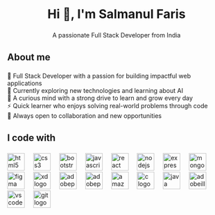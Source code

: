 <h1 align="center">Hi 👋, I'm Salmanul Faris</h1>

###

<p align="center">A passionate Full Stack Developer from India</p>

###

<h2 align="left">About me</h2>

###

<p align="left">
🚀 Full Stack Developer with a passion for building impactful web applications<br>
🌱 Currently exploring new technologies and learning about AI<br>
🧠 A curious mind with a strong drive to learn and grow every day<br>
⚡ Quick learner who enjoys solving real-world problems through code<br>
🤝 Always open to collaboration and new opportunities
</p>

###

<h2 align="left">I code with</h2>

###

<div align="left">
  <img src="https://skillicons.dev/icons?i=html" height="40" alt="html5 logo" />
  <img width="12" />
  <img src="https://skillicons.dev/icons?i=css" height="40" alt="css3 logo" />
  <img width="12" />
  <img src="https://skillicons.dev/icons?i=bootstrap" height="40" alt="bootstrap logo" />
  <img width="12" />
  <img src="https://skillicons.dev/icons?i=js" height="40" alt="javascript logo" />
  <img width="12" />
  <img src="https://skillicons.dev/icons?i=react" height="40" alt="react logo" />
  <img width="12" />
  <img src="https://skillicons.dev/icons?i=nodejs" height="40" alt="nodejs logo" />
  <img width="12" />
  <img src="https://skillicons.dev/icons?i=express" height="40" alt="express logo" />
  <img width="12" />
  <img src="https://skillicons.dev/icons?i=mongodb" height="40" alt="mongodb logo" />
  <img width="12" />
  <img src="https://skillicons.dev/icons?i=figma" height="40" alt="figma logo" />
  <img width="12" />
  <img src="https://skillicons.dev/icons?i=xd" height="40" alt="xd logo" />
  <img width="12" />
  <img src="https://skillicons.dev/icons?i=ps" height="40" alt="adobephotoshop logo" />
  <img width="12" />
  <img src="https://skillicons.dev/icons?i=pr" height="40" alt="adobepremierepro logo" />
  <img width="12" />
  <img src="https://skillicons.dev/icons?i=aws" height="40" alt="amazonwebservices logo" />
  <img width="12" />
  <img src="https://skillicons.dev/icons?i=c" height="40" alt="c logo" />
  <img width="12" />
  <img src="https://skillicons.dev/icons?i=java" height="40" alt="java logo" />
  <img width="12" />
  <img src="https://skillicons.dev/icons?i=ai" height="40" alt="adobeillustrator logo" />
  <img width="12" />
  <img src="https://skillicons.dev/icons?i=vscode" height="40" alt="vscode logo" />
  <img width="12" />
  <img src="https://skillicons.dev/icons?i=git" height="40" alt="git logo" />
  <img width="12" />
  <img src="https://skillicons.dev/icons?
